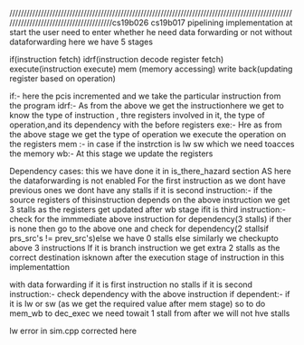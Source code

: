 ///////////////////////////////////////////////////////////////////////////////////////////////////////////////////////////////////////cs19b026   cs19b017
pipelining implementation
at start the user need to enter whether he need data forwarding or not
without dataforwarding
here we have 5 stages

if(instruction fetch)
idrf(instruction decode register fetch)
execute(instruction execute)
mem (memory accessing)
write back(updating register based on operation)

if:-  here the pcis incremented and we take the particular instruction from the program
idrf:-  As from the above we get the instructionhere we get to know the type of instruction , thre registers involved in it, the type of operation,and its dependency with the before registers
exe:- Hre as from the above stage we get the type of operation we execute the operation on the registers
mem :- in case if the instrction is lw sw which we need toacces the memory 
wb:- At this stage we update the registers

Dependency cases:
this we have done it in is_there_hazard section
AS here the dataforwarding is not enabled
For the first instruction as we dont have previous ones we dont have any stalls
if it is second instruction:-
if the source registers of thisinstruction depends on the above instruction we get 3 stalls as the registers get updated after wb stage
ifit is third instruction:-
check for the immmediate above instruction for dependency(3 stalls) if ther is none 
then go to the above one and check for dependency(2 stallsif prs_src's != prev_src's)else we have 0 stalls
else 
similarly we checkupto above 3 instructions
If it is branch instruction we get extra 2 stalls as the correct destination isknown after the execution stage of instruction in this implementattion

with data forwarding
if it is first instruction no stalls
if it is second instruction:-  check dependency with the above instruction if dependent:- if it is lw or sw (as we get the required value after mem stage) so to do mem_wb to dec_exec we need towait 1 stall from after we will not hve stalls

lw error in sim.cpp corrected here 
